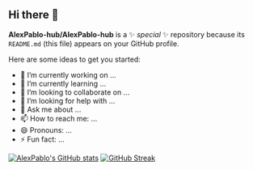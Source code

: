## Hi there 👋

**AlexPablo-hub/AlexPablo-hub** is a ✨ _special_ ✨ repository because its `README.md` (this file) appears on your GitHub profile.

Here are some ideas to get you started:

- 🔭 I’m currently working on ...
- 🌱 I’m currently learning ...
- 👯 I’m looking to collaborate on ...
- 🤔 I’m looking for help with ...
- 💬 Ask me about ...
- 📫 How to reach me: ...
- 😄 Pronouns: ...
- ⚡ Fun fact: ...

[![AlexPablo's GitHub stats](https://github-readme-stats.vercel.app/api?username=AlexPablo-hub&show_icons=true&theme=dark)](https://github.com/AlexPablo-hub/github-readme-stats)
[![GitHub Streak](https://github-readme-streak-stats.herokuapp.com?user=AlexPablo-hub&theme=hacker&hide_border=true)](https://git.io/streak-stats)
